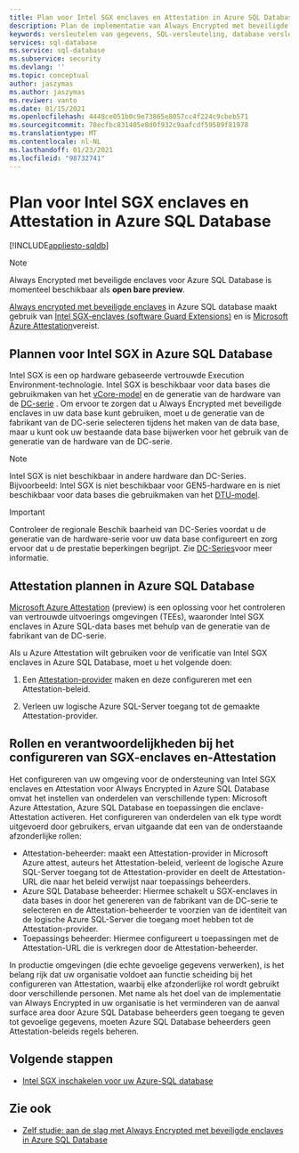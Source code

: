 ```yaml
---
title: Plan voor Intel SGX enclaves en Attestation in Azure SQL Database
description: Plan de implementatie van Always Encrypted met beveiligde enclaves in Azure SQL Database.
keywords: versleutelen van gegevens, SQL-versleuteling, database versleuteling, gevoelige gegevens, Always Encrypted, beveiligde enclaves, SGX, Attestation
services: sql-database
ms.service: sql-database
ms.subservice: security
ms.devlang: ''
ms.topic: conceptual
author: jaszymas
ms.author: jaszymas
ms.reviwer: vanto
ms.date: 01/15/2021
ms.openlocfilehash: 4448ce051b0c9e73865e8057cc4f224c9cbeb571
ms.sourcegitcommit: 78ecfbc831405e8d0f932c9aafcdf59589f81978
ms.translationtype: MT
ms.contentlocale: nl-NL
ms.lasthandoff: 01/23/2021
ms.locfileid: "98732741"
---
```

# <a name="plan-for-intel-sgx-enclaves-and-attestation-in-azure-sql-database"></a>Plan voor Intel SGX enclaves en Attestation in Azure SQL Database

[!INCLUDE[appliesto-sqldb](../includes/appliesto-sqldb.md)]

> [!NOTE]
> Always Encrypted met beveiligde enclaves voor Azure SQL Database is momenteel beschikbaar als **open bare preview**.

[Always encrypted met beveiligde enclaves](/sql/relational-databases/security/encryption/always-encrypted-enclaves) in Azure SQL database maakt gebruik van [Intel SGX-enclaves (software Guard Extensions)](https://itpeernetwork.intel.com/microsoft-azure-confidential-computing/) en is [Microsoft Azure Attestation](/sql/relational-databases/security/encryption/always-encrypted-enclaves#secure-enclave-attestation)vereist.

## <a name="plan-for-intel-sgx-in-azure-sql-database"></a>Plannen voor Intel SGX in Azure SQL Database

Intel SGX is een op hardware gebaseerde vertrouwde Execution Environment-technologie. Intel SGX is beschikbaar voor data bases die gebruikmaken van het [vCore-model](service-tiers-vcore.md) en de generatie van de hardware van de [DC-serie](service-tiers-vcore.md?#dc-series) . Om ervoor te zorgen dat u Always Encrypted met beveiligde enclaves in uw data base kunt gebruiken, moet u de generatie van de fabrikant van de DC-serie selecteren tijdens het maken van de data base, maar u kunt ook uw bestaande data base bijwerken voor het gebruik van de generatie van de hardware van de DC-serie.

> [!NOTE]
> Intel SGX is niet beschikbaar in andere hardware dan DC-Series. Bijvoorbeeld: Intel SGX is niet beschikbaar voor GEN5-hardware en is niet beschikbaar voor data bases die gebruikmaken van het [DTU-model](service-tiers-dtu.md).

> [!IMPORTANT]
> Controleer de regionale Beschik baarheid van DC-Series voordat u de generatie van de hardware-serie voor uw data base configureert en zorg ervoor dat u de prestatie beperkingen begrijpt. Zie [DC-Series](service-tiers-vcore.md#dc-series)voor meer informatie.

## <a name="plan-for-attestation-in-azure-sql-database"></a>Attestation plannen in Azure SQL Database

[Microsoft Azure Attestation](../../attestation/overview.md) (preview) is een oplossing voor het controleren van vertrouwde uitvoerings omgevingen (TEEs), waaronder Intel SGX enclaves in Azure SQL-data bases met behulp van de generatie van de fabrikant van de DC-serie.

Als u Azure Attestation wilt gebruiken voor de verificatie van Intel SGX enclaves in Azure SQL Database, moet u het volgende doen:

1. Een [Attestation-provider](../../attestation/basic-concepts.md#attestation-provider) maken en deze configureren met een Attestation-beleid. 

2. Verleen uw logische Azure SQL-Server toegang tot de gemaakte Attestation-provider.

## <a name="roles-and-responsibilities-when-configuring-sgx-enclaves-and-attestation"></a>Rollen en verantwoordelijkheden bij het configureren van SGX-enclaves en-Attestation

Het configureren van uw omgeving voor de ondersteuning van Intel SGX enclaves en Attestation voor Always Encrypted in Azure SQL Database omvat het instellen van onderdelen van verschillende typen: Microsoft Azure Attestation, Azure SQL Database en toepassingen die enclave-Attestation activeren. Het configureren van onderdelen van elk type wordt uitgevoerd door gebruikers, ervan uitgaande dat een van de onderstaande afzonderlijke rollen:

- Attestation-beheerder: maakt een Attestation-provider in Microsoft Azure attest, auteurs het Attestation-beleid, verleent de logische Azure SQL-Server toegang tot de Attestation-provider en deelt de Attestation-URL die naar het beleid verwijst naar toepassings beheerders.
- Azure SQL Database beheerder: Hiermee schakelt u SGX-enclaves in data bases in door het genereren van de fabrikant van de DC-serie te selecteren en de Attestation-beheerder te voorzien van de identiteit van de logische Azure SQL-Server die toegang moet hebben tot de Attestation-provider.
- Toepassings beheerder: Hiermee configureert u toepassingen met de Attestation-URL die is verkregen door de Attestation-beheerder.

In productie omgevingen (die echte gevoelige gegevens verwerken), is het belang rijk dat uw organisatie voldoet aan functie scheiding bij het configureren van Attestation, waarbij elke afzonderlijke rol wordt gebruikt door verschillende personen. Met name als het doel van de implementatie van Always Encrypted in uw organisatie is het verminderen van de aanval surface area door Azure SQL Database beheerders geen toegang te geven tot gevoelige gegevens, moeten Azure SQL Database beheerders geen Attestation-beleids regels beheren.

## <a name="next-steps"></a>Volgende stappen

- [Intel SGX inschakelen voor uw Azure-SQL database](always-encrypted-enclaves-enable-sgx.md)

## <a name="see-also"></a>Zie ook

- [Zelf studie: aan de slag met Always Encrypted met beveiligde enclaves in Azure SQL Database](always-encrypted-enclaves-getting-started.md)